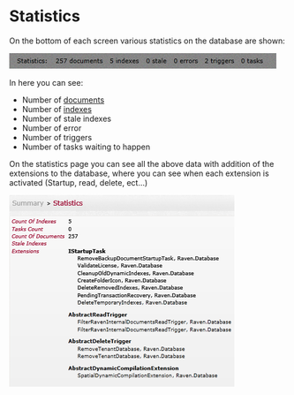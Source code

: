# Statistics

On the bottom of each screen various statistics on the database are shown:

![Statistics Fig 1](Images/studio_statistics_1.PNG)

In here you can see:  

- Number of [documents](http://ravendb.net/docs/studio/documents?version=1.0)
- Number of [indexes](http://ravendb.net/docs/studio/indexes?version=1.0)
- Number of stale indexes
- Number of error
- Number of triggers
- Number of tasks waiting to happen


On the statistics page you can see all the above data with addition of the extensions to the database, where you can see when each extension is activated (Startup, read, delete, ect...)

![Statistics Fig 2](Images/studio_statistics_2.PNG)
